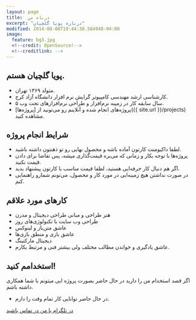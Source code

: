 ```yaml
---
layout: page
title:  درباه من
excerpt: "درباره پویا گلچیان"
modified: 2014-08-08T19:44:38.564948-04:00
image:
  feature: bg3.jpg
  <!--credit: OpenSource!-->
  <!--creditlink: -->
---
```

## پویا گلچیان هستم.

* متولد ۱۳۶۹ تهران.
* کارشناسی ارشد مهندسی کامپیوتر گرایش نرم افزار دانشگاه آزاد کرج.
*  ۵ سال سابقه کار در زمینه نرم‌افزار و طراحی نرم‌افزارهای تحت وب.
* پروژه‌های انجام شده و آنلاینم رو می‌تونید از [پروژه‌ها]({{ site.url }}/projects) مشاهده کنید.

## شرایط انجام پروژه

* لطفا داکیومنت کارتون آماده باشه و محصول نهایی رو تو ذهنتون داشته باشید.
* پروژه‌ها با توجه بکار و زمانی که می‌بره قیمت‌گذاری میشه، پس تقاضا برای دادن قیمت نکنید.
* اگر هم دنبال کار حرفه‌ایی هستید، لطفا قیمت مناسب با کارتون پیشنهاد بدید.
* در صورت نداشتن هیچ زمینه‌ایی در مورد کار و محصول، می‌تونم شمارو راهنمایی کنم.

## کارهای مورد علاقم
* هنر طراحی و مبانی طراحی دیجیتال و مدرن
* طراحی وب سایت با تکنولوژی‌های روز
* عاشق متن‌باز و لینوکس
* عاشق بازی و منطق بازی‌ها
* دیجیتال مارکتینگ
* عاشق یادگیری و خواندن مطالب مختلف ولی بیشتر فنی و مرتبط بکارم.

## استخدامم کنید!
اگر قصد استخدام من را دارید در حال حاضر بصورت پروژه ایی میتونم با شما همکاری داشته باشم.

* در حال حاضر توانایی کار تمام وقت را دارم.


<a markdown="0" href="https://t.me/iCoder" target="_blank" class="btn"><i class="fa fa-telegram"></i> در تلگرام با من در تماس باشید </a>


